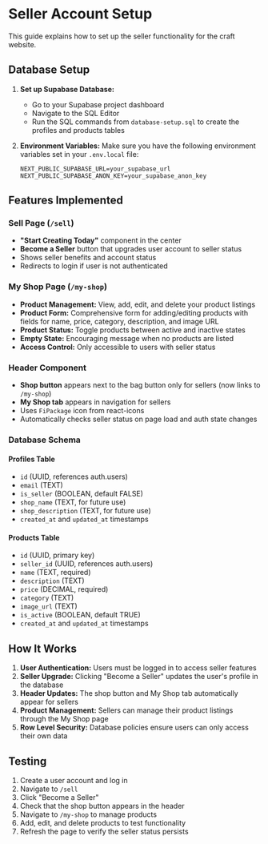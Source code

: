 # Seller Account Setup

This guide explains how to set up the seller functionality for the craft website.

## Database Setup

1. **Set up Supabase Database:**
   - Go to your Supabase project dashboard
   - Navigate to the SQL Editor
   - Run the SQL commands from `database-setup.sql` to create the profiles and products tables

2. **Environment Variables:**
   Make sure you have the following environment variables set in your `.env.local` file:
   ```
   NEXT_PUBLIC_SUPABASE_URL=your_supabase_url
   NEXT_PUBLIC_SUPABASE_ANON_KEY=your_supabase_anon_key
   ```

## Features Implemented

### Sell Page (`/sell`)
- **"Start Creating Today"** component in the center
- **Become a Seller** button that upgrades user account to seller status
- Shows seller benefits and account status
- Redirects to login if user is not authenticated

### My Shop Page (`/my-shop`)
- **Product Management:** View, add, edit, and delete your product listings
- **Product Form:** Comprehensive form for adding/editing products with fields for name, price, category, description, and image URL
- **Product Status:** Toggle products between active and inactive states
- **Empty State:** Encouraging message when no products are listed
- **Access Control:** Only accessible to users with seller status

### Header Component
- **Shop button** appears next to the bag button only for sellers (now links to `/my-shop`)
- **My Shop tab** appears in navigation for sellers
- Uses `FiPackage` icon from react-icons
- Automatically checks seller status on page load and auth state changes

### Database Schema

#### Profiles Table
- `id` (UUID, references auth.users)
- `email` (TEXT)
- `is_seller` (BOOLEAN, default FALSE)
- `shop_name` (TEXT, for future use)
- `shop_description` (TEXT, for future use)
- `created_at` and `updated_at` timestamps

#### Products Table
- `id` (UUID, primary key)
- `seller_id` (UUID, references auth.users)
- `name` (TEXT, required)
- `description` (TEXT)
- `price` (DECIMAL, required)
- `category` (TEXT)
- `image_url` (TEXT)
- `is_active` (BOOLEAN, default TRUE)
- `created_at` and `updated_at` timestamps

## How It Works

1. **User Authentication:** Users must be logged in to access seller features
2. **Seller Upgrade:** Clicking "Become a Seller" updates the user's profile in the database
3. **Header Updates:** The shop button and My Shop tab automatically appear for sellers
4. **Product Management:** Sellers can manage their product listings through the My Shop page
5. **Row Level Security:** Database policies ensure users can only access their own data

## Testing

1. Create a user account and log in
2. Navigate to `/sell`
3. Click "Become a Seller"
4. Check that the shop button appears in the header
5. Navigate to `/my-shop` to manage products
6. Add, edit, and delete products to test functionality
7. Refresh the page to verify the seller status persists 